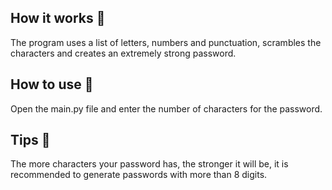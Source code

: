 ## How it works 🧐
The program uses a list of letters, numbers and punctuation, scrambles the characters and creates an extremely strong password.

## How to use 🔭
Open the main.py file and enter the number of characters for the password.

## Tips 👀
The more characters your password has, the stronger it will be, it is recommended to generate passwords with more than 8 digits.
